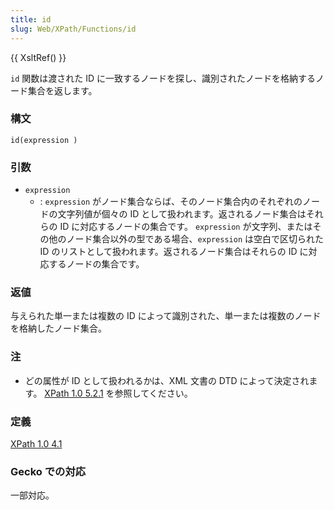 ```yaml
---
title: id
slug: Web/XPath/Functions/id
---
```


{{ XsltRef() }}

`id` 関数は渡された ID に一致するノードを探し、識別されたノードを格納するノード集合を返します。

### 構文

```
id(expression )
```

### 引数

- `expression`
  - : `expression` がノード集合ならば、そのノード集合内のそれぞれのノードの文字列値が個々の ID として扱われます。返されるノード集合はそれらの ID に対応するノードの集合です。
    `expression` が文字列、またはその他のノード集合以外の型である場合、`expression` は空白で区切られた ID のリストとして扱われます。返されるノード集合はそれらの ID に対応するノードの集合です。

### 返値

与えられた単一または複数の ID によって識別された、単一または複数のノードを格納したノード集合。

### 注

- どの属性が ID として扱われるかは、XML 文書の DTD によって決定されます。 [XPath 1.0 5.2.1](http://www.w3.org/TR/xpath#unique-id) を参照してください。

### 定義

[XPath 1.0 4.1](https://www.w3.org/TR/xpath#function-id)

### Gecko での対応

一部対応。
